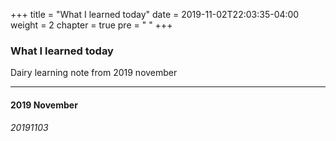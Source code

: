 +++
title = "What I learned today"
date = 2019-11-02T22:03:35-04:00
weight = 2
chapter = true
pre = "<i class='fas fa-calendar-day'></i>  "
+++

### What I learned today

Dairy learning note from 2019 november

___
#### 2019 November

###### 20191103
